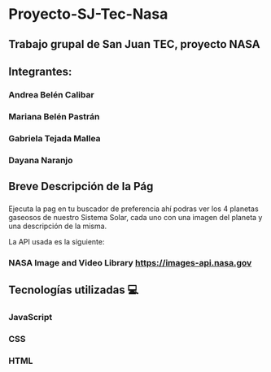 # Proyecto-SJ-Tec-Nasa

## Trabajo grupal de San Juan TEC, proyecto NASA

## Integrantes:

### Andrea Belén Calibar 
### Mariana Belén Pastrán
### Gabriela Tejada Mallea
### Dayana Naranjo

## Breve Descripción de la Pág

### 

Ejecuta la pag en tu buscador de preferencia
ahí podras ver los 4 planetas gaseosos de nuestro Sistema Solar, cada uno con una imagen del planeta y una descripción de la misma.

La API usada es la siguiente:
### NASA Image and Video Library  https://images-api.nasa.gov


## Tecnologías utilizadas :computer: 

### JavaScript
### CSS
### HTML
